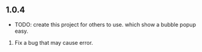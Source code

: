 ## 1.0.4

* TODO: create this project for others to use. which show a bubble popup easy.
1. Fix a bug that may cause error.
